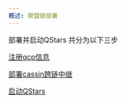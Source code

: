 ```yaml
---
概述: 联盟链部署
---
```


部署并启动QStars 共分为以下三步 



[注册qcp信息](create-qcp.md)

[部署cassin跨链中继](https://github.com/QOSGroup/cassini/blob/master/docs/quick_start.md)

[启动QStars](qstars-start.md)